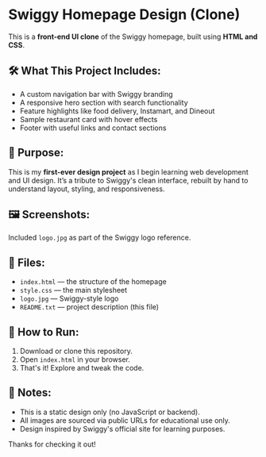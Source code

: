 Swiggy Homepage Design (Clone)
===============================

This is a **front-end UI clone** of the Swiggy homepage, built using **HTML and CSS**.

🛠️ What This Project Includes:
------------------------------
- A custom navigation bar with Swiggy branding
- A responsive hero section with search functionality
- Feature highlights like food delivery, Instamart, and Dineout
- Sample restaurant card with hover effects
- Footer with useful links and contact sections

🎯 Purpose:
-----------
This is my **first-ever design project** as I begin learning web development and UI design. 
It’s a tribute to Swiggy's clean interface, rebuilt by hand to understand layout, styling, and responsiveness.

🖼️ Screenshots:
---------------
Included `logo.jpg` as part of the Swiggy logo reference.

📂 Files:
---------
- `index.html` — the structure of the homepage
- `style.css` — the main stylesheet
- `logo.jpg` — Swiggy-style logo
- `README.txt` — project description (this file)

🚀 How to Run:
--------------
1. Download or clone this repository.
2. Open `index.html` in your browser.
3. That's it! Explore and tweak the code.

📌 Notes:
---------
- This is a static design only (no JavaScript or backend).
- All images are sourced via public URLs for educational use only.
- Design inspired by Swiggy's official site for learning purposes.

Thanks for checking it out!
